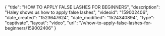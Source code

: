 {
    "title": "HOW TO APPLY FALSE LASHES FOR BEGINNERS",
    "description": "Haley shows us how to apply false lashes",
    "videoid": "159002406",
    "date_created": "1523647624",
    "date_modified": "1524340894",
    "type": "captivate",
    "layout": "video",
    "url": "\/v\/how-to-apply-false-lashes-for-beginners\/159002406"
}